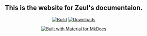 <div align="center">
  
## This is the website for Zeul's documentaion.

</div>

<p align="center">
  <a href="https://github.com/sonicavionics/sonicavionics.com/actions/workflows/ci.yml"><img
    src="https://github.com/sonicavionics/sonicavionics.com/actions/workflows/ci.yml/badge.svg"
    alt="Build"
  /></a>
  <a href="https://github.com/sonicavionics/sonicavionics.com/actions/workflows/pages/pages-build-deployment"><img
    src="https://github.com/sonicavionics/sonicavionics.com/actions/workflows/pages/pages-build-deployment/badge.svg"
    alt="Downloads"
  /></a>
</p>

<div align="center">

[![Built with Material for MkDocs](https://img.shields.io/badge/Material_for_MkDocs-526CFE?style=for-the-badge&logo=MaterialForMkDocs&logoColor=white)](https://squidfunk.github.io/mkdocs-material/)

</div>
